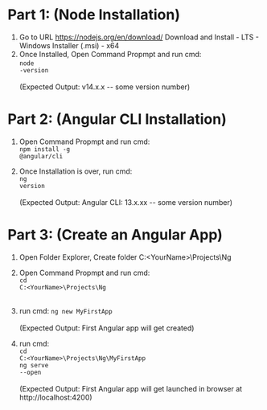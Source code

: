 # Part 1: (Node Installation)
1. Go to URL https://nodejs.org/en/download/
   Download and Install - LTS - Windows Installer (.msi) - x64
2. Once Installed, Open Command Propmpt and run cmd:<br>
   <code>node -version</code><br>
   <br>
   (Expected Output: v14.x.x  -- some version number)

# Part 2: (Angular CLI Installation)
1. Open Command Propmpt and run cmd: <br>
   <code>npm install -g @angular/cli</code>

2. Once Installation is over, run cmd:<br>
   <code>ng version</code><br>
   <br>
  (Expected Output: Angular CLI: 13.x.xx  -- some version number) 

# Part 3: (Create an Angular App)
1. Open Folder Explorer, Create folder C:\<YourName>\Projects\Ng
2. Open Command Propmpt and run cmd:<br>
   <code>cd C:\<YourName>\Projects\Ng</code><br>
   <br>
3. run cmd:
   <code>ng new MyFirstApp<br></code>
   <br>
   (Expected Output: First Angular app will get created)

4. run cmd:<br>
   <code>cd C:\<YourName>\Projects\Ng\MyFirstApp</code><br>
   <code>ng serve --open</code><br>
   <br>
   (Expected Output: First Angular app will get launched in browser at http://localhost:4200)
